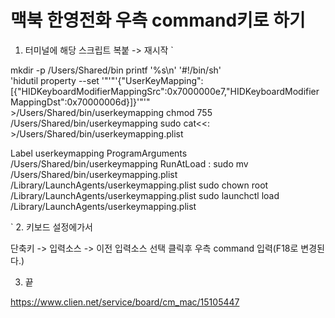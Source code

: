 

# 맥북 한영전화 우측 command키로 하기

1. 터미널에 해당 스크립트 복붙 -> 재시작
`

mkdir -p /Users/Shared/bin
printf '%s\n' '#!/bin/sh' \
    'hidutil property --set '"'"'{"UserKeyMapping":[{"HIDKeyboardModifierMappingSrc":0x7000000e7,"HIDKeyboardModifierMappingDst":0x70000006d}]}'"'" \
    >/Users/Shared/bin/userkeymapping
chmod 755 /Users/Shared/bin/userkeymapping
sudo cat<<: >/Users/Shared/bin/userkeymapping.plist
<?xml version="1.0" encoding="UTF-8"?>
<!DOCTYPE plist PUBLIC "-//Apple//DTD PLIST 1.0//EN" "http://www.apple.com/DTDs/PropertyList-1.0.dtd">
<plist version="1.0">
<dict>
    <key>Label</key>
    <string>userkeymapping</string>
    <key>ProgramArguments</key>
    <array>
        <string>/Users/Shared/bin/userkeymapping</string>
    </array>
    <key>RunAtLoad</key>
    <true/>
</dict>
</plist>
:
sudo mv /Users/Shared/bin/userkeymapping.plist /Library/LaunchAgents/userkeymapping.plist
sudo chown root /Library/LaunchAgents/userkeymapping.plist
sudo launchctl load /Library/LaunchAgents/userkeymapping.plist

`
2. 키보드 설정에가서 

   단축키 -> 입력소스 -> 이전 입력소스 선택 클릭후 우측 command 입력(F18로 변경된다.)

3. 끝

https://www.clien.net/service/board/cm_mac/15105447
